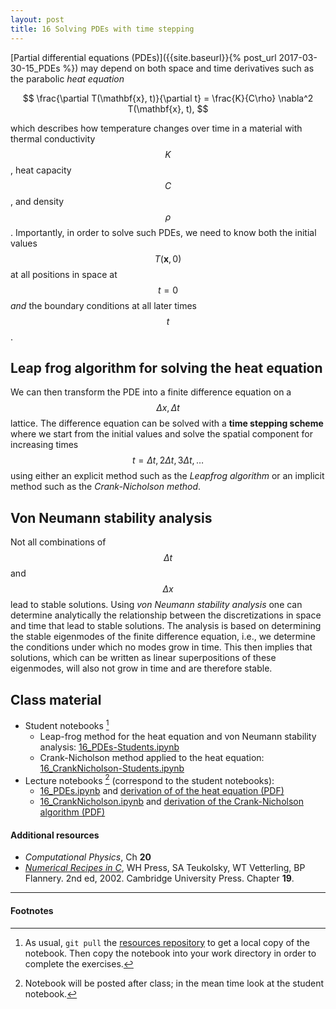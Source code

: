 ```yaml
---
layout: post
title: 16 Solving PDEs with time stepping
---
```


[Partial differential equations (PDEs)]({{site.baseurl}}{% post_url 2017-03-30-15_PDEs %}) may depend on both space and time derivatives such as the parabolic *heat equation*

$$
\frac{\partial T(\mathbf{x}, t)}{\partial t} = \frac{K}{C\rho} \nabla^2 T(\mathbf{x}, t),
$$

which describes how temperature changes over time in a material with thermal conductivity $$K$$, heat capacity $$C$$, and density $$\rho$$. Importantly, in order to solve such PDEs, we need to know both the initial values $$T(\mathbf{x}, 0)$$ at all positions in space at $$t=0$$ *and* the boundary conditions at all later times $$t$$.

## Leap frog algorithm for solving the heat equation

We can then transform the PDE into a finite difference equation on a $$\Delta x, \Delta t$$ lattice. The difference equation can be solved with a **time stepping scheme** where we start from the initial values and solve the spatial component for increasing times $$t = \Delta t, 2\Delta t, 3\Delta t, \dots$$ using either an explicit method such as the *Leapfrog algorithm* or an implicit method such as the *Crank-Nicholson method*.

## Von Neumann stability analysis

Not all combinations of $$\Delta t$$ and $$\Delta x$$ lead to stable solutions. Using *von Neumann stability analysis* one can determine analytically the relationship between the discretizations in space and time that lead to stable solutions. The analysis is based on determining the stable eigenmodes of the finite difference equation, i.e., we determine the conditions under which no modes grow in time. This then implies that solutions, which can be written as linear superpositions of these eigenmodes, will also not grow in time and are therefore stable.

## Class material

* Student notebooks [^1]
  * Leap-frog method for the heat equation and von Neumann stability
    analysis: [16_PDEs-Students.ipynb]({{site.nbviewer.resources}}/16_PDEs/16_PDEs-Students.ipynb)
  * Crank-Nicholson method applied to the heat equation: [16_CrankNicholson-Students.ipynb]({{site.nbviewer.resources}}/16_PDEs/16_CrankNicholson-Students.ipynb)
* Lecture notebooks [^2] (correspond to the student notebooks):
  * [16_PDEs.ipynb]({{site.nbviewer.resources}}/16_PDEs/16_PDEs.ipynb) and [derivation of of the heat equation (PDF)]({{site.resources.fileurl}}/16_PDEs/16_PDEs_LectureNotes_HeatEquation.pdf)
  * [16_CrankNicholson.ipynb]({{site.nbviewer.resources}}/16_PDEs/16_CrankNicholson.ipynb)
    and [derivation of the Crank-Nicholson algorithm (PDF)]({{site.resources.fileurl}}/16_PDEs/16_LectureNotes_CrankNicholson.pdf)

#### Additional resources  ####

* _Computational Physics_, Ch **20**
* _[Numerical Recipes in C](http://apps.nrbook.com/c/index.html)_, WH
  Press, SA Teukolsky, WT Vetterling, BP Flannery. 2nd
  ed, 2002. Cambridge University Press. Chapter **19**.


--------

#### Footnotes

[^1]: As usual, `git pull` the
      [resources repository]({{site.resources.url}})
      to get a local copy of the notebook. Then copy the notebook into
      your work directory in order to complete the exercises.

[^2]: Notebook will be posted after class; in the mean time look at the
      student notebook.
